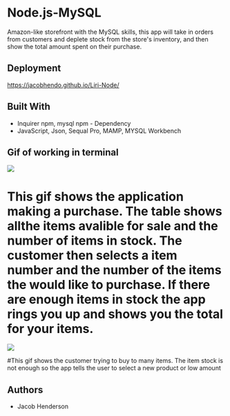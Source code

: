 # Node.js-MySQL
Amazon-like storefront with the MySQL skills, this app will take in orders from customers and deplete stock from the store's inventory, and then 
show the total amount spent on their purchase.



## Deployment

https://jacobhendo.github.io/Liri-Node/

## Built With

*    Inquirer npm, mysql npm - Dependency 
*   JavaScript, Json, Sequal Pro, MAMP, MYSQL Workbench

## Gif of working in terminal
![](http://g.recordit.co/bZdhUy2hUZ.gif)
# This gif shows the application making a purchase. The table shows allthe items avalible for sale and the number of items in stock. The customer then selects a item number and the number of the items the would like to purchase. If there are enough items in stock the app rings you up and shows you the total for your items.

![](http://g.recordit.co/fbakHU9hXP.gif)

#This gif shows the customer trying to buy to many items. The item stock is not enough so the app tells the user to select a new product or low amount 
## Authors

* Jacob Henderson

